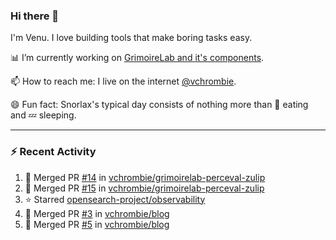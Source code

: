 ### Hi there 👋

I'm Venu. I love building tools that make boring tasks easy.

📊 I’m currently working on [GrimoireLab and it's components](https://chaoss.github.io/grimoirelab).

📫 How to reach me: I live on the internet [@vchrombie](https://www.google.co.in/search?q=vchrombie).

😄 Fun fact: Snorlax's typical day consists of nothing more than :doughnut: eating and :zzz: sleeping.

---

### :zap: Recent Activity

<!--RECENT_ACTIVITY:start-->
1. 🎉 Merged PR [#14](https://github.com/vchrombie/grimoirelab-perceval-zulip/pull/14) in [vchrombie/grimoirelab-perceval-zulip](https://github.com/vchrombie/grimoirelab-perceval-zulip)
2. 🎉 Merged PR [#15](https://github.com/vchrombie/grimoirelab-perceval-zulip/pull/15) in [vchrombie/grimoirelab-perceval-zulip](https://github.com/vchrombie/grimoirelab-perceval-zulip)
3. ⭐ Starred [opensearch-project/observability](https://github.com/opensearch-project/observability)
4. 🎉 Merged PR [#3](https://github.com/vchrombie/blog/pull/3) in [vchrombie/blog](https://github.com/vchrombie/blog)
5. 🎉 Merged PR [#5](https://github.com/vchrombie/blog/pull/5) in [vchrombie/blog](https://github.com/vchrombie/blog)
<!--RECENT_ACTIVITY:end-->

<!--
**vchrombie/vchrombie** is a ✨ _special_ ✨ repository because its `README.md` (this file) appears on your GitHub profile.

Here are some ideas to get you started:

- 🔭 I’m currently working on ...
- 🌱 I’m currently learning ...
- 👯 I’m looking to collaborate on ...
- 🤔 I’m looking for help with ...
- 💬 Ask me about ...
- 📫 How to reach me: ...
- 😄 Pronouns: ...
- ⚡ Fun fact: ...
-->

